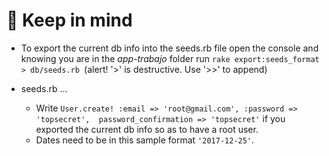 #  :loudspeaker: Keep in mind

* To export the current db info into the seeds.rb file open the console and knowing you are in the _app-trabajo_ folder run `rake export:seeds_format > db/seeds.rb `(alert! '>' is destructive. Use '>>' to append)

* seeds.rb ...
    * Write `User.create! :email => 'root@gmail.com', :password => 'topsecret',  password_confirmation => 'topsecret'` if you exported the current db info so as to have a root user.
    * Dates need to be in this sample format `'2017-12-25'`.
